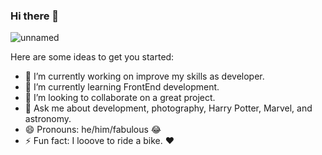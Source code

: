 ### Hi there 👋
![unnamed](https://user-images.githubusercontent.com/70926412/132710889-9aec4d2a-cee5-4320-a8bf-6d0b634ce1cf.png)

Here are some ideas to get you started:

- 🔭 I’m currently working on improve my skills as developer. 
- 🌱 I’m currently learning FrontEnd development. 
- 👯 I’m looking to collaborate on a great project. 
- 💬 Ask me about development, photography, Harry Potter, Marvel, and astronomy. 
- 😄 Pronouns: he/him/fabulous 😂
- ⚡ Fun fact: I looove to ride a bike. ❤️
 

